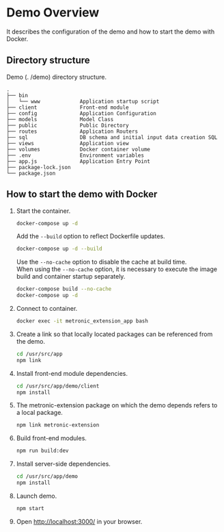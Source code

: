 # Demo Overview
It describes the configuration of the demo and how to start the demo with Docker.

## Directory structure
Demo (. /demo) directory structure.
```
.
├── bin
│   └── www             Application startup script
├── client              Front-end module
├── config              Application Configuration
├── models              Model Class
├── public              Public Directory
├── routes              Application Routers
├── sql                 DB schema and initial input data creation SQL
├── views               Application view
├── volumes             Docker container volume
├── .env                Environment variables
├── app.js              Application Entry Point
├── package-lock.json
└── package.json
```

## How to start the demo with Docker
1. Start the container.
    ```sh
    docker-compose up -d
    ```

    Add the `--build` option to reflect Dockerfile updates.
    ```sh
    docker-compose up -d --build
    ```

    Use the `--no-cache` option to disable the cache at build time.  
    When using the `--no-cache` option, it is necessary to execute the image build and container startup separately.
    ```sh
    docker-compose build --no-cache
    docker-compose up -d
    ```
1. Connect to container.
    ```sh
    docker exec -it metronic_extension_app bash
    ```
1. Create a link so that locally located packages can be referenced from the demo.
    ```sh
    cd /usr/src/app
    npm link
    ```
1. Install front-end module dependencies.
    ```sh
    cd /usr/src/app/demo/client
    npm install
    ```
1. The metronic-extension package on which the demo depends refers to a local package.
    ```sh
    npm link metronic-extension
    ```
1. Build front-end modules.
    ```sh
    npm run build:dev
    ```
1. Install server-side dependencies.
    ```sh
    cd /usr/src/app/demo
    npm install
    ```
1. Launch demo.
    ```sh
    npm start
    ```
1. Open [http://localhost:3000/](http://localhost:3000/) in your browser.
    